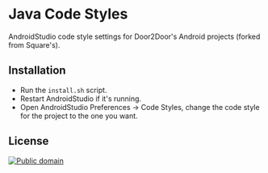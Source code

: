 Java Code Styles
================

AndroidStudio code style settings for Door2Door's Android projects (forked from Square's).


Installation
------------

 * Run the `install.sh` script.
 * Restart AndroidStudio if it's running.
 * Open AndroidStudio Preferences -> Code Styles, change the code style for the
   project to the one you want.


License
-------

[![Public domain](https://licensebuttons.net/p/zero/1.0/88x31.png)](https://creativecommons.org/publicdomain/zero/1.0/legalcode)
